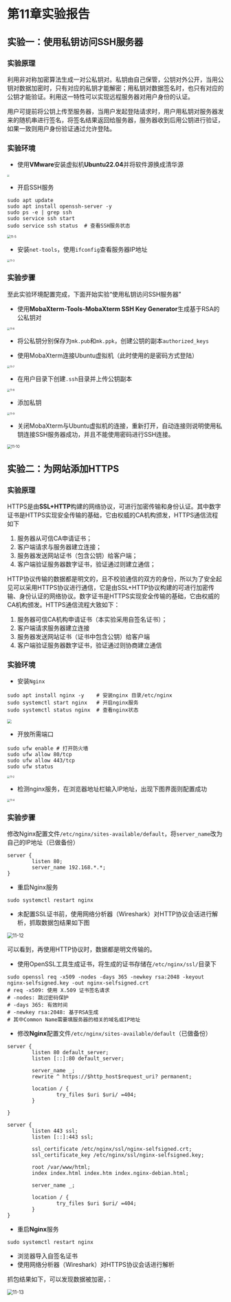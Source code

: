# 第11章实验报告


## 实验一：使用私钥访问SSH服务器

### 实验原理

利用非对称加密算法生成一对公私钥对。私钥由自己保管，公钥对外公开，当用公钥对数据加密时，只有对应的私钥才能解密；用私钥对数据签名时，也只有对应的公钥才能验证。利用这一特性可以实现远程服务器对用户身份的认证。

用户可提前将公钥上传至服务器，当用户发起登陆请求时，用户用私钥对服务器发来的随机串进行签名，将签名结果返回给服务器，服务器收到后用公钥进行验证，如果一致则用户身份验证通过允许登陆。

### 实验环境

- 使用**VMware**安装虚拟机**Ubuntu22.04**并将软件源换成清华源

<img src="./img/11-1.png" style="zoom:30%;" />

- 开启SSH服务

```shell
sudo apt update
sudo apt install openssh-server -y
sudo ps -e | grep ssh
sudo service ssh start
sudo service ssh status  # 查看SSH服务状态
```

<img src="./img/11-5.png" alt="11-5" style="zoom:50%;" />

- 安装`net-tools`，使用`ifconfig`查看服务器IP地址

<img src="./img/11-3.png" alt="11-3" style="zoom:40%;" />

### 实验步骤

至此实验环境配置完成，下面开始实验“使用私钥访问SSH服务器”

- 使用**MobaXterm-Tools-MobaXterm SSH Key Generator**生成基于RSA的公私钥对

<img src="./img/11-6.png" alt="11-6" style="zoom:40%;" />

- 将公私钥分别保存为`mk.pub`和`mk.ppk`，创建公钥的副本`authorized_keys`

- 使用MobaXterm连接Ubuntu虚拟机（此时使用的是密码方式登陆）

<img src="./img/11-7.png" alt="11-7" style="zoom:40%;" />

- 在用户目录下创建`.ssh`目录并上传公钥副本

<img src="./img/11-8.png" alt="11-8" style="zoom: 40%;" />

- 添加私钥

<img src="./img/11-9.png" alt="11-9" style="zoom:40%;" />

- 关闭MobaXterm与Ubuntu虚拟机的连接，重新打开，自动连接则说明使用私钥连接SSH服务器成功，并且不能使用密码进行SSH连接。

<img src="./img/11-10.png" alt="11-10" style="zoom: 60%;" />

## 实验二：为网站添加HTTPS

### 实验原理

HTTPS是由**SSL+HTTP**构建的网络协议，可进行加密传输和身份认证。其中数字证书是HTTPS实现安全传输的基础，它由权威的CA机构颁发，HTTPS通信流程如下

1. 服务器从可信CA申请证书；
2. 客户端请求与服务器建立连接；
3. 服务器发送网站证书（包含公钥）给客户端；
4. 客户端验证服务器数字证书，验证通过则建立通信；

HTTP协议传输的数据都是明文的，且不校验通信的双方的身份，所以为了安全起见可以采用HTTPS协议进行通信，它是由SSL+HTTP协议构建的可进行加密传输、身份认证的网络协议。数字证书是HTTPS实现安全传输的基础，它由权威的CA机构颁发。HTTPS通信流程大致如下：

1. 服务器可信CA机构申请证书（本实验采用自签名证书）；
2. 客户端请求服务器建立连接
3. 服务器发送网站证书（证书中包含公钥）给客户端
4. 客户端验证服务器数字证书，验证通过则协商建立通信

### 实验环境

- 安装`Nginx`

```shell
sudo apt install nginx -y    # 安装nginx 目录/etc/nginx
sudo systemctl start nginx   # 开启nginx服务
sudo systemctl status nginx  # 查看nginx状态
```

<img src="./img/11-11.png" style="zoom:60%;" />

- 开放所需端口

```shell
sudo ufw enable # 打开防火墙
sudo ufw allow 80/tcp
sudo ufw allow 443/tcp
sudo ufw status
```

<img src="./img/11-2.png" alt="11-2" style="zoom:40%;" />

- 检测nginx服务，在浏览器地址栏输入IP地址，出现下图界面则配置成功

<img src="./img/11-4.png" alt="11-4" style="zoom: 40%;" />

### 实验步骤

修改Nginx配置文件`/etc/nginx/sites-available/default`，将`server_name`改为自己的IP地址（已做备份）

```nginx
server {
        listen 80;
        server_name 192.168.*.*;
}

```

- 重启Nginx服务

```shell
sudo systemctl restart nginx
```

- 未配置SSL证书前，使用网络分析器（Wireshark）对HTTP协议会话进行解析，抓取数据包结果如下图

<img src="./img/11-12.png" alt="11-12" style="zoom: 80%;" />

可以看到，再使用HTTP协议时，数据都是明文传输的。

- 使用OpenSSL工具生成证书，将生成的证书存储在`/etc/nginx/ssl/`目录下

```shell
sudo openssl req -x509 -nodes -days 365 -newkey rsa:2048 -keyout nginx-selfsigned.key -out nginx-selfsigned.crt
# req -x509: 使用 X.509 证书签名请求
# -nodes: 跳过密码保护
# -days 365: 有效时间
# -newkey rsa:2048: 基于RSA生成
# 其中Common Name需要填服务器的相关的域名或IP地址
```

- 修改**Nginx**配置文件`/etc/nginx/sites-available/default`（已做备份）

```nginx
server {
        listen 80 default_server;
        listen [::]:80 default_server;

        server_name _;
        rewrite ^ https://$http_host$request_uri? permanent;

        location / {
                try_files $uri $uri/ =404;
        }

}

server {
        listen 443 ssl;
        listen [::]:443 ssl;

        ssl_certificate /etc/nginx/ssl/nginx-selfsigned.crt;
        ssl_certificate_key /etc/nginx/ssl/nginx-selfsigned.key;

        root /var/www/html;
        index index.html index.htm index.nginx-debian.html;

        server_name _;

        location / {
                try_files $uri $uri/ =404;
        }
}

```

- 重启**Nginx**服务

```shell
sudo systemctl restart nginx
```

- 浏览器导入自签名证书
- 使用网络分析器（Wireshark）对HTTPS协议会话进行解析

抓包结果如下，可以发现数据被加密，：

<img src="./img/11-13.png" alt="11-13" style="zoom: 80%;" />

